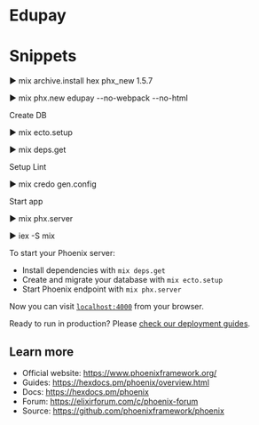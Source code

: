 # Edupay

# Snippets

▶ mix archive.install hex phx_new 1.5.7

▶ mix phx.new edupay --no-webpack --no-html

Create DB

▶ mix ecto.setup

▶ mix deps.get

Setup Lint

▶ mix credo gen.config

Start app

▶ mix phx.server

▶ iex -S mix


To start your Phoenix server:

  * Install dependencies with `mix deps.get`
  * Create and migrate your database with `mix ecto.setup`
  * Start Phoenix endpoint with `mix phx.server`

Now you can visit [`localhost:4000`](http://localhost:4000) from your browser.

Ready to run in production? Please [check our deployment guides](https://hexdocs.pm/phoenix/deployment.html).

## Learn more

  * Official website: https://www.phoenixframework.org/
  * Guides: https://hexdocs.pm/phoenix/overview.html
  * Docs: https://hexdocs.pm/phoenix
  * Forum: https://elixirforum.com/c/phoenix-forum
  * Source: https://github.com/phoenixframework/phoenix
